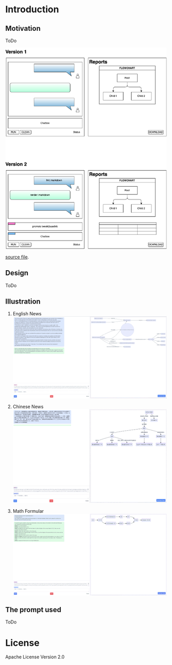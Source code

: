 # Introduction

## Motivation

ToDo

![runit](./prd/runit.png)

[source file](./prd/runit.drawio).


## Design

ToDo

## Illustration

1. English News
![en](./figures/fig01.png)

2. Chinese News
![ch](./figures/fig02.png)

3. Math Formular
![math](./figures/fig03.png)


## The prompt used

ToDo

# License

Apache License Version 2.0

